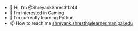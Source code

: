 - 👋 Hi, I’m @ShreyankShresth1244
- 👀 I’m interested in Gaming
- 🌱 I’m currently learning Python
- 📫 How to reach me shreyank.shresth@learner.manipal.edu

<!---
ShreyankShresth1244/ShreyankShresth1244 is a ✨ special ✨ repository because its `README.md` (this file) appears on your Gi.
You can click the Preview link to take a look at your changes.
--->
